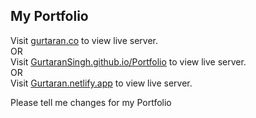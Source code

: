 <h2><b>My Portfolio</b></h2>


Visit <a href="https://gurtaran.co">gurtaran.co</a> to view live server.<br>OR<br>
Visit <a href="https://gurtaransingh.github.io/Portfolio/">GurtaranSingh.github.io/Portfolio</a> to view live server.<br>OR<br>
Visit <a href="https://gurtaran.netlify.app">Gurtaran.netlify.app</a> to view live server.

Please tell me changes for my Portfolio
